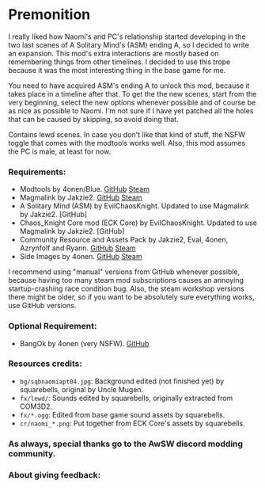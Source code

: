 # Premonition
I really liked how Naomi's and PC's relationship started developing in the two last scenes of A Solitary Mind's (ASM) ending A, so I decided to write an expansion. This mod's extra interactions are mostly based on remembering things from other timelines. I decided to use this trope because it was the most interesting thing in the base game for me.

You need to have acquired ASM's ending A to unlock this mod, because it takes place in a timeline after that. To get the the new scenes, start from the very beginning, select the new options whenever possible and of course be as nice as possible to Naomi. I'm not sure if I have yet patched all the holes that can be caused by skipping, so avoid doing that.

Contains lewd scenes. In case you don't like that kind of stuff, the NSFW toggle that comes with the modtools works well. Also, this mod assumes the PC is male, at least for now.
 
### Requirements:
 + Modtools by 4onen/Blue. [GitHub](https://github.com/4onen/AWSW-Modtools) [Steam](https://steamcommunity.com/sharedfiles/filedetails/?id=1305731599)
 + Magmalink by Jakzie2. [GitHub](https://gitlab.com/jakzie2/awsw-magmalink) [Steam](https://steamcommunity.com/sharedfiles/filedetails/?id=2594080243)
 + A Solitary Mind (ASM) by EvilChaosKnight. Updated to use Magmalink by Jakzie2. [GitHub]
 + Chaos_Knight Core mod (ECK Core) by EvilChaosKnight. Updated to use Magmalink by Jakzie2. [GitHub]
 + Community Resource and Assets Pack by Jakzie2, Eval, 4onen, Azrynfolf and Ryann. [GitHub](https://gitlab.com/jakzie2/awsw-crap) [Steam](https://steamcommunity.com/sharedfiles/filedetails/?id=2665870882)
 + Side Images by 4onen. [GitHub](https://github.com/4onen/AwSW-Side-Images) [Steam](https://steamcommunity.com/sharedfiles/filedetails/?id=2521431664)
 
 I recommend using "manual" versions from GitHub whenever possible, because having too many steam mod subscriptions causes an annoying startup-crashing race condition bug. Also, the steam workshop versions there might be older, so if you want to be absolutely sure everything works, use GitHub versions.
 
 ### Optional Requirement:
 + BangOk by 4onen (very NSFW). [GitHub](https://github.com/4onenm/AwSW-Bangok)
 
### Resources credits:
+ `bg/sqbnaomiapt04.jpg`: Background edited (not finished yet) by squarebells, original by Uncle Mugen.
+ `fx/lewd/`: Sounds edited by squarebells, originally extracted from COM3D2.
+ `fx/*.ogg`: Edited from base game sound assets by squarebells.
+ `cr/naomi_*.png`: Put together from ECK Core's assets by squarebells.

### As always, special thanks go to the AwSW discord modding community.

### About giving feedback:
